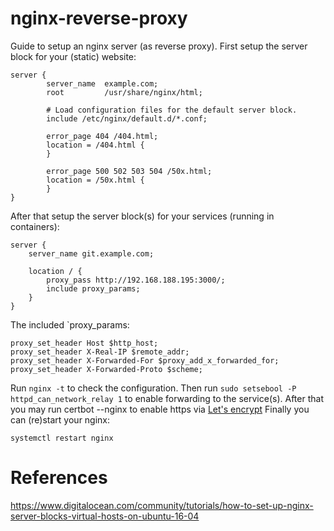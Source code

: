 # nginx-reverse-proxy
Guide to setup an nginx server (as reverse proxy).
First setup the server block for your (static) website:
```
server {
        server_name  example.com;
        root         /usr/share/nginx/html;

        # Load configuration files for the default server block.
        include /etc/nginx/default.d/*.conf;

        error_page 404 /404.html;
        location = /404.html {
        }

        error_page 500 502 503 504 /50x.html;
        location = /50x.html {
        }
}
```
After that setup the server block(s) for your services (running in containers):
```
server {
    server_name git.example.com;
        
    location / {
        proxy_pass http://192.168.188.195:3000/;
        include proxy_params;
    }
}
```
The included `proxy_params:
```
proxy_set_header Host $http_host;
proxy_set_header X-Real-IP $remote_addr;
proxy_set_header X-Forwarded-For $proxy_add_x_forwarded_for;
proxy_set_header X-Forwarded-Proto $scheme;
```
Run `nginx -t` to check the configuration.
Then run `sudo setsebool -P httpd_can_network_relay 1` to enable forwarding to the service(s).
After that you may run certbot --nginx to enable https via [Let's encrypt](https://letsencrypt.org/de/)
Finally you can (re)start your nginx: 
```
systemctl restart nginx
```
# References
https://www.digitalocean.com/community/tutorials/how-to-set-up-nginx-server-blocks-virtual-hosts-on-ubuntu-16-04
